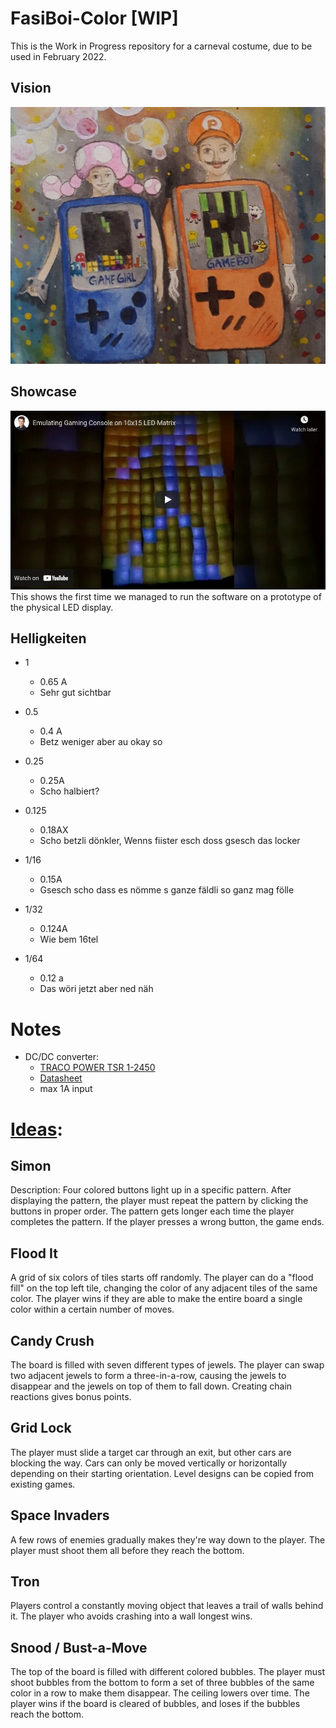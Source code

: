# FasiBoi-Color [WIP]
This is the Work in Progress repository for a carneval costume, due to be used in February 2022.

## Vision
![Vision](img/vision.jpg)


## Showcase
[![Emulating Gaming Console on 10x15 LED Matrix](img/thumbnail.jpg)](https://youtu.be/_cmhZQ1JC-s "Emulating Gaming Console on 10x15 LED Matrix")
This shows the first time we managed to run the software on a prototype of the physical LED display.

## Helligkeiten
- 1
  - 0.65 A
  - Sehr gut sichtbar

- 0.5 
  - 0.4 A
  - Betz weniger aber au okay so

- 0.25
  - 0.25A 
  - Scho halbiert?

- 0.125
  - 0.18AX
  - Scho betzli dönkler, Wenns fiister esch doss gsesch das locker

- 1/16
  - 0.15A
  - Gsesch scho dass es nömme s ganze fäldli so ganz mag fölle

- 1/32
  - 0.124A
  - Wie bem 16tel

- 1/64
  - 0.12 a
  - Das wöri jetzt aber ned näh

# Notes
- DC/DC converter:
  - [TRACO POWER TSR 1-2450](https://www.tracopower.com/ch/deu/model/tsr-1-2450)
  - [Datasheet](https://www.tracopower.com/sites/default/files/products/datasheets/tsr1_datasheet.pdf)
  - max 1A input


# [Ideas](http://inventwithpython.com/blog/2012/02/20/i-need-practice-programming-49-ideas-for-game-clones-to-code/):
## Simon
Description: Four colored buttons light up in a specific pattern. After displaying the pattern, the player must repeat the pattern by clicking the buttons in proper order. The pattern gets longer each time the player completes the pattern. If the player presses a wrong button, the game ends.

## Flood It
A grid of six colors of tiles starts off randomly. The player can do a "flood fill" on the top left tile, changing the color of any adjacent tiles of the same color. The player wins if they are able to make the entire board a single color within a certain number of moves.

## Candy Crush
The board is filled with seven different types of jewels. The player can swap two adjacent jewels to form a three-in-a-row, causing the jewels to disappear and the jewels on top of them to fall down. Creating chain reactions gives bonus points.

## Grid Lock
The player must slide a target car through an exit, but other cars are blocking the way. Cars can only be moved vertically or horizontally depending on their starting orientation. Level designs can be copied from existing games.

## Space Invaders
A few rows of enemies gradually makes they're way down to the player. The player must shoot them all before they reach the bottom. 

## Tron
Players control a constantly moving object that leaves a trail of walls behind it. The player who avoids crashing into a wall longest wins.

## Snood / Bust-a-Move
The top of the board is filled with different colored bubbles. The player must shoot bubbles from the bottom to form a set of three bubbles of the same color in a row to make them disappear. The ceiling lowers over time. The player wins if the board is cleared of bubbles, and loses if the bubbles reach the bottom.
